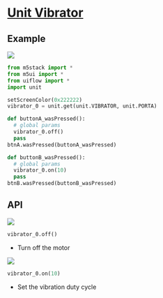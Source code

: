 # [Unit Vibrator](/en/unit/vibrator)

## Example

<img class="blockly_svg" src="https://m5stack.oss-cn-shenzhen.aliyuncs.com/resource/docs/static/assets/img/uiflow/blockly/unit/vibrator/uiflow_block_example.svg">

```python
from m5stack import *
from m5ui import *
from uiflow import *
import unit

setScreenColor(0x222222)
vibrator_0 = unit.get(unit.VIBRATOR, unit.PORTA)

def buttonA_wasPressed():
  # global params
  vibrator_0.off()
  pass
btnA.wasPressed(buttonA_wasPressed)

def buttonB_wasPressed():
  # global params
  vibrator_0.on(10)
  pass
btnB.wasPressed(buttonB_wasPressed)

```

## API

<img class="blockly_svg" src="https://m5stack.oss-cn-shenzhen.aliyuncs.com/resource/docs/static/assets/img/uiflow/blockly/unit/vibrator/uiflow_block_vibrator_off.svg">

```python
vibrator_0.off()
```

- Turn off the motor

<img class="blockly_svg" src="https://m5stack.oss-cn-shenzhen.aliyuncs.com/resource/docs/static/assets/img/uiflow/blockly/unit/vibrator/uiflow_block_vibrator_on.svg">

```python
vibrator_0.on(10)
```

- Set the vibration duty cycle

